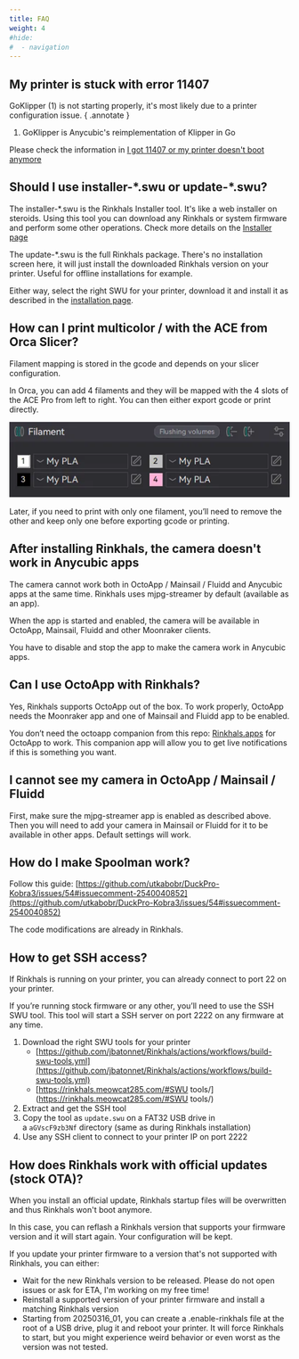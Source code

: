 ```yaml
---
title: FAQ
weight: 4
#hide:
#  - navigation
---
```


## My printer is stuck with error 11407
GoKlipper (1) is not starting properly, it's most likely due to a printer configuration issue.
{ .annotate }

1. GoKlipper is Anycubic's reimplementation of Klipper in Go

Please check the information in [I got 11407 or my printer doesn't boot anymore](Rinkhals/printer-configuration.md#i-got-11407-or-my-printer-doesnt-boot-anymore)

## Should I use installer-\*.swu or update-\*.swu?

The installer-\*.swu is the Rinkhals Installer tool. It's like a web installer on steroids. Using this tool you can download any Rinkhals or system firmware and perform some other operations. Check more details on the [Installer page](Rinkhals/rinkhals-installer.md)

The update-\*.swu is the full Rinkhals package. There's no installation screen here, it will just install the downloaded Rinkhals version on your printer. Useful for offline installations for example.

Either way, select the right SWU for your printer, download it and install it as described in the [installation page](Rinkhals/installation-and-firmware-updates.md).

## How can I print multicolor / with the ACE from Orca Slicer?
Filament mapping is stored in the gcode and depends on your slicer configuration.

In Orca, you can add 4 filaments and they will be mapped with the 4 slots of the ACE Pro from left to right. You can then either export gcode or print directly.

![Orca Slicer Filament settings panel with 4 filaments](./assets/orca-filament.webp)

Later, if you need to print with only one filament, you’ll need to remove the other and keep only one before exporting gcode or printing.

## After installing Rinkhals, the camera doesn't work in Anycubic apps

The camera cannot work both in OctoApp / Mainsail / Fluidd and Anycubic apps at the same time.
Rinkhals uses mjpg-streamer by default (available as an app).

When the app is started and enabled, the camera will be available in OctoApp, Mainsail, Fluidd and other Moonraker clients.

You have to disable and stop the app to make the camera work in Anycubic apps.

## Can I use OctoApp with Rinkhals?
Yes, Rinkhals supports OctoApp out of the box. To work properly, OctoApp needs the Moonraker app and one of Mainsail and Fluidd app to be enabled.

You don’t need the octoapp companion from this repo: [Rinkhals.apps](https://github.com/jbatonnet/Rinkhals.apps/) for OctoApp to work. This companion app will allow you to get live notifications if this is something you want.

## I cannot see my camera in OctoApp / Mainsail / Fluidd

First, make sure the mjpg-streamer app is enabled as described above. Then you will need to add your camera in Mainsail or Fluidd for it to be available in other apps. Default settings will work.

## How do I make Spoolman work?
Follow this guide: [https://github.com/utkabobr/DuckPro-Kobra3/issues/54#issuecomment-2540040852](https://github.com/utkabobr/DuckPro-Kobra3/issues/54#issuecomment-2540040852)

The code modifications are already in Rinkhals.

## How to get SSH access?
If Rinkhals is running on your printer, you can already connect to port 22 on your printer.

If you’re running stock firmware or any other, you’ll need to use the SSH SWU tool. This tool will start a SSH server on port 2222 on any firmware at any time.

1. Download the right SWU tools for your printer
    - [https://github.com/jbatonnet/Rinkhals/actions/workflows/build-swu-tools.yml](https://github.com/jbatonnet/Rinkhals/actions/workflows/build-swu-tools.yml)
    - [https://rinkhals.meowcat285.com/#SWU tools/](https://rinkhals.meowcat285.com/#SWU tools/)
2. Extract and get the SSH tool
3. Copy the tool as `update.swu` on a FAT32 USB drive in a `aGVscF9zb3Nf` directory (same as during Rinkhals installation)
4. Use any SSH client to connect to your printer IP on port 2222


## How does Rinkhals work with official updates (stock OTA)?
When you install an official update, Rinkhals startup files will be overwritten and thus Rinkhals won't boot anymore.

In this case, you can reflash a Rinkhals version that supports your firmware version and it will start again. Your configuration will be kept.

If you update your printer firmware to a version that's not supported with Rinkhals, you can either:

- Wait for the new Rinkhals version to be released. Please do not open issues or ask for ETA, I'm working on my free time!
- Reinstall a supported version of your printer firmware and install a matching Rinkhals version
- Starting from 20250316_01, you can create a .enable-rinkhals file at the root of a USB drive, plug it and reboot your printer. It will force Rinkhals to start, but you might experience weird behavior or even worst as the version was not tested.
